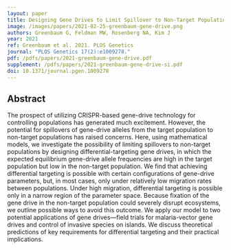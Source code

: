 ```yaml
---
layout: paper
title: Designing Gene Drives to Limit Spillover to Non-Target Populations
image: /images/papers/2021-02-25-greenbaum-gene-drive.png
authors: Greenbaum G, Feldman MW, Rosenberg NA, Kim J 
year: 2021
ref: Greenbaum et al. 2021. PLOS Genetics
journal: "PLOS Genetics 17(2):e1009278."
pdf: /pdfs/papers/2021-greenbaum-gene-drive.pdf
supplement: /pdfs/papers/2021-greenbaum-gene-drive-si.pdf
doi: 10.1371/journal.pgen.1009278
---
```


## Abstract
The prospect of utilizing CRISPR-based gene-drive technology for controlling populations has generated much excitement. However, the potential for spillovers of gene-drive alleles from the target population to non-target populations has raised concerns. Here, using mathematical models, we investigate the possibility of limiting spillovers to non-target populations by designing differential-targeting gene drives, in which the expected equilibrium gene-drive allele frequencies are high in the target population but low in the non-target population. We find that achieving differential targeting is possible with certain configurations of gene-drive parameters, but, in most cases, only under relatively low migration rates between populations. Under high migration, differential targeting is possible only in a narrow region of the parameter space. Because fixation of the gene drive in the non-target population could severely disrupt ecosystems, we outline possible ways to avoid this outcome. We apply our model to two potential applications of gene drives—field trials for malaria-vector gene drives and control of invasive species on islands. We discuss theoretical predictions of key requirements for differential targeting and their practical implications.
